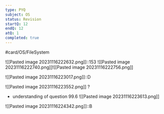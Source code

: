 ```yaml
---
type: PYQ
subject: OS
status: Revision
startQ: 12
endQ: 12
atQ: 1
completed: true
---
```

#card/OS/FileSystem

![[Pasted image 20231116222632.png]]::153 ![[Pasted image 20231116222740.png]]![[Pasted image 20231116222756.png]] <!--SR:!2023-12-27,9,190-->

![[Pasted image 20231116223017.png]]::D <!--SR:!2023-12-27,9,190-->

![[Pasted image 20231116223552.png]]
?
- understanding of question
99.6 ![[Pasted image 20231116223613.png]] <!--SR:!2023-12-24,6,170-->

![[Pasted image 20231116224342.png]]::B <!--SR:!2023-12-30,12,190-->